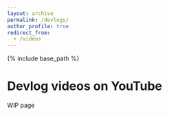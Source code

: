 ```yaml
---
layout: archive
permalink: /devlogs/
author_profile: true
redirect_from:
  - /videos
---
```


{% include base_path %}

Devlog videos on YouTube
======

WIP page 
